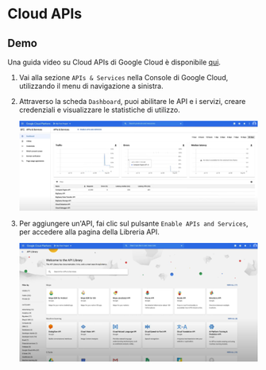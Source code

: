 # Cloud APIs

## Demo

Una guida video su Cloud APIs di Google Cloud è disponibile [qui](https://youtu.be/jpno8FSqpc8?si=DWSVcAemJrRcWJCa&t=10820).

1. Vai alla sezione `APIs & Services` nella Console di Google Cloud, utilizzando il menu di navigazione a sinistra.

2. Attraverso la scheda `Dashboard`, puoi abilitare le API e i servizi, creare credenziali e visualizzare le statistiche di utilizzo.

    ![APIs & Services](../images/06_Cloud_APIs_01.png)

3. Per aggiungere un'API, fai clic sul pulsante `Enable APIs and Services`, per accedere alla pagina della Libreria API.

    ![API Library](../images/06_Cloud_APIs_02.png)
